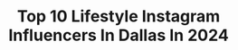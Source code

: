 ---
title: Top 10 Lifestyle Instagram Influencers In Dallas In 2024
description: >-
  Find top lifestyle Instagram influencers in Dallas in 2024. Most popular hashtags: #dallas #lifestyle #dallastexas #travel.
platform: Instagram
hits: 323
text_top: See the best Instagram profiles on inBeat.
text_bottom: Our platform has 323 Instagram influencers like this in Dallas, United States for you to pitch.
profiles:
  - username: "kxosborne"
    fullname: >-
      Katherine Osborne
    bio: >-
      Founder @socialdesignfirm 📍 Singaporean in Dallas 💌 team@kxosborne.com
    location: "United States"
    followers: 12801
    engagement: 440
    commentsToLikes: 0.025272
    id: ckapbis7v01750i78ihq1q5nn
    verified: false
    hashtags: "#aesthetic, #lifestyle, #dallas, #explore"
  - username: "mclivinit"
    fullname: >-
      MC Solomon
    bio: >-
      lost the weight, gained my life #mclivinit 🌹 love| musician | health | travel | life 📍worldwide 📬 mclivinitllc@gmail.com ♫ MCLIVINIT-Spotify ↓ collab
    location: "United States"
    followers: 112464
    engagement: 181
    commentsToLikes: 0.042490
    id: ck9hb36r8f76h0j78t1mpcs39
    verified: false
    hashtags: "#weightloss, #journey, #rny, #solotravel"
  - username: "jackiee__lopez"
    fullname: >-
      J a c k i e  L o p e z • Dallas Blogger
    bio: >-
      💌DM/EMAIL for Collaborations 📍DFW, TX #Lifestyle + #Fashion + #Motherhood #DallasBlogger+ #ContentCreator #fortworthblogger 🧿
    location: "United States"
    followers: 17856
    engagement: 279
    commentsToLikes: 0.136309
    id: ck0tznhp4r10b0i19wekrdxra
    verified: false
    hashtags: "#lifestyleblogger, #dallasblogger, #dfwblogger, #dallasinfluencer"
  - username: "fashionablylateboymom"
    fullname: >-
      Letty | DFW Influencer
    bio: >-
      Fashion + Fitness + Food Obsessed with Tacos&Spicy Margaritas & Working Out 💌 Fashionablylateboymom@gmail.com 📍Dallas Tx
    location: "United States"
    followers: 17993
    engagement: 70
    commentsToLikes: 0.320487
    id: ck5qaykpxixhm0i11xg3o2xkk
    verified: false
    hashtags: "#travelblogger, #ltkswim, #chicago, #ltk"
  - username: "theclassictx"
    fullname: >-
      Dallas Exotic Car Rentals
    bio: >-
      Aftermarket Customization @TheClassicAS Marketing & Promotions @TCLTX Call or Text (469)-677-8002
    location: "United States"
    followers: 8659
    engagement: 173
    commentsToLikes: 0.026419
    id: ck13a7g3bozu80i19l7ts6wg2
    verified: false
    hashtags: "#dallas, #theclassicway, #exoticrentals, #theclassic"
  - username: "jojotruperez"
    fullname: >-
      Lifestyle Dallas - Fort Worth
    bio: >-
      Motherhood with a splash of content creation 📸 | Dallas-Fort Worth TX >> let’s collab💓🤝
    location: "United States"
    followers: 9193
    engagement: 270
    commentsToLikes: 0.088097
    id: ck6u0o6kegts50j71huv2soze
    verified: false
    hashtags: "#pregnancyfashion, #momlife, #dfwblogger, #fableticspartner"
  - username: "evelynfarr_"
    fullname: >-
      Lifestyle Dallas - Fort Worth
    bio: >-
      Hey friend! 👋🏼 Wifey | Believer | Creator | Motherhood | Lifestyle | Foodie collabs + inquiries ⇣ 📧:evelynfarr4@gmail.com
    location: "United States"
    followers: 13989
    engagement: 856
    commentsToLikes: 0.035949
    id: ck0w0h7tpe6k80i19s5q027j9
    verified: false
    hashtags: "#hosted"
  - username: "karolamramirez"
    fullname: >-
      Lifestyle Dallas - Fort Worth
    bio: >-
      ⇻ Hi hi! 𓇸 sharing all things Texas, food, fitness + lifestyle 𓍰 The fun is in the stories 😜 𓇸 1/2 of @GoodThingMarketing
    location: "United States"
    followers: 11883
    engagement: 421
    commentsToLikes: 0.065187
    id: ck15rpb8e91ao0i19xr21csk6
    verified: false
    hashtags: "#deliveringjoy, #partner, #weshoplc, #nationalwellnessmonth"
  - username: "itsnadialouise"
    fullname: >-
      nadia louise
    bio: >-
      faith | fashion | lifestyle | beauty dallas, tx 🤍🫶🏻 ✉️: itsnadialouise@gmail.com fave products & outfits ↓
    location: "United States"
    followers: 66412
    engagement: 3246
    commentsToLikes: 0.034354
    id: cky15p7c1f0to0j23d9bk4zha
    verified: false
    hashtags: "#morningroutine, #amazonfashion, #versedskincare, #amazonfashionfinds"
  - username: "stephaniecamillee"
    fullname: >-
      STEPHANIE | THINGS TO DO IN DALLAS, TX 👑
    bio: >-
      All Things Dallas | Lifestyle | Wellness 🌱 100k + on TikTok 📧 Stephaniecamilleesocial@gmail.com
    location: "United States"
    followers: 194315
    engagement: 534
    commentsToLikes: 0.042662
    id: clple2zxaxjnb0k08nayk9ggx
    verified: false
    hashtags: "#choctawcasinospartner, #texashospitality, #favorpartner, #dallasdatenight"
---